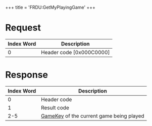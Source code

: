 +++
title = 'FRDU:GetMyPlayingGame'
+++

# Request

| Index Word | Description                |
|------------|----------------------------|
| 0          | Header code \[0x000C0000\] |

# Response

| Index Word | Description                                                                    |
|------------|--------------------------------------------------------------------------------|
| 0          | Header code                                                                    |
| 1          | Result code                                                                    |
| 2-5        | [GameKey](Friend_Services#gamekey "wikilink") of the current game being played |
